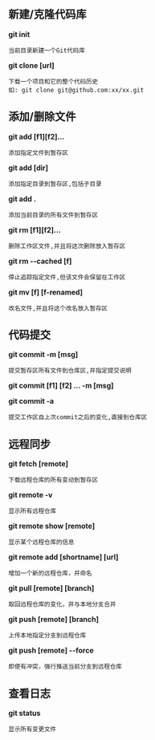 
## 新建/克隆代码库

**git init**
	
	当前目录新建一个Git代码库
**git clone [url]**

	下载一个项目和它的整个代码历史
	如: git clone git@github.com:xx/xx.git

## 添加/删除文件
**git add [f1][f2]...**

	添加指定文件到暂存区
**git add [dir]**

	添加指定目录到暂存区,包括子目录
**git add .**
	
	添加当前目录的所有文件到暂存区

**git rm [f1][f2]...**

	删除工作区文件,并且将这次删除放入暂存区
**git rm --cached [f]**

	停止追踪指定文件,但该文件会保留在工作区
**git mv [f] [f-renamed]**
	
	改名文件,并且将这个改名放入暂存区

## 代码提交
**git commit -m [msg]**

	提交暂存区所有文件到仓库区,并指定提交说明
**git commit [f1] [f2] ... -m [msg]**

**git commit -a**

	提交工作区自上次commit之后的变化,直接到仓库区

## 远程同步
**git fetch [remote]**
	
	下载远程仓库的所有变动到暂存区
**git remote -v**

	显示所有远程仓库
**git remote show [remote]**
	
	显示某个远程仓库的信息
**git remote add [shortname] [url]**

	增加一个新的远程仓库，并命名
**git pull [remote] [branch]**

	取回远程仓库的变化，并与本地分支合并
**git push [remote] [branch]**

	上传本地指定分支到远程仓库
**git push [remote] --force**

	即使有冲突，强行推送当前分支到远程仓库
## 查看日志
**git status**

	显示所有变更文件
